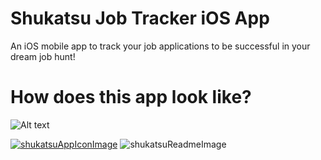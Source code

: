 # Shukatsu Job Tracker iOS App
An iOS mobile app to track your job applications to be successful in your dream job hunt! 


# How does this app look like?
![Alt text](https://media.giphy.com/media/4Kdy9uPIfbNQBHZgqH/giphy.gif)

[![shukatsuAppIconImage](https://user-images.githubusercontent.com/66197018/166938128-c5042923-1d66-4f7b-9f2e-09726626d17d.png)](https://apps.apple.com/de/app/shukatsu-job-tracker/id1622574153?l=en)
![shukatsuReadmeImage](https://user-images.githubusercontent.com/66197018/166935561-0166fe10-5a97-44c3-9cc3-96c0180cfb29.png)
